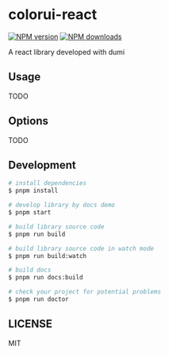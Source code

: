 # colorui-react

[![NPM version](https://img.shields.io/npm/v/colorui-react.svg?style=flat)](https://npmjs.org/package/colorui-react)
[![NPM downloads](http://img.shields.io/npm/dm/colorui-react.svg?style=flat)](https://npmjs.org/package/colorui-react)

A react library developed with dumi

## Usage

TODO

## Options

TODO

## Development

```bash
# install dependencies
$ pnpm install

# develop library by docs demo
$ pnpm start

# build library source code
$ pnpm run build

# build library source code in watch mode
$ pnpm run build:watch

# build docs
$ pnpm run docs:build

# check your project for potential problems
$ pnpm run doctor
```

## LICENSE

MIT
